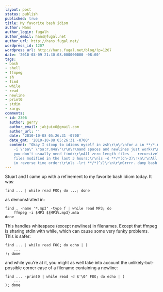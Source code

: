```yaml
---
layout: post
status: publish
published: true
title: My favorite bash idiom
author: Hans
author_login: fugalh
author_email: hans@fugal.net
author_url: http://hans.fugal.net/
wordpress_id: 1207
wordpress_url: http://hans.fugal.net/blog/?p=1207
date: '2010-03-09 21:30:08.000000000 -08:00'
tags:
- bash
- shell
- ffmpeg
- sh
- find
- while
- read
- newline
- print0
- stdin
- xargs
comments:
- id: 2306
  author: gerry
  author_email: jabjuix0@gmail.com
  author_url: ''
  date: '2010-10-08 05:26:31 -0700'
  date_gmt: '2010-10-08 05:26:31 -0700'
  content: "Okay I stoop to idioms myself in zsh\r\n\r\nfor a in **/*.mp3\r\n   ffmpeg
    -i \"$a\" \"$a:r.m4a\"\r\n\r\nand spaces and newlines just work\r\n\r\nzsh means
    you don't usually need find:\r\nAll zero length files -- recursively\r\nls **/*(L0)\r\n\r\nAll
    files modified in the last 3 hours:\r\nls -d **/*(ch-3)\r\n\r\nAll files not directories
    in reverse time order:\r\nls -lrt **/*(^/)\r\n\r\nGrrrr. dump bash.\r\n[grin]"
---
```

Stuart and I came up with a refinement to my favorite bash idiom today. It was:

<code>find ... | while read FOO; do ...; done</code>

as demonstrated in:

<pre><code>find . -name '*.mp3' -type f | while read MP3; do
    ffmpeg -i $MP3 ${MP3%.mp3}.m4a
done</code></pre>

This handles whitespace (except newlines) in filenames. Except that ffmpeg is sharing stdin with while, which can cause some very funky problems. This is safer:

<pre><code>find ... | while read FOO; do echo | (
    ...
); done</code></pre>

and while you're at it, you might as well take into account the unlikely-but-possible corner case of a filename containing a newline:

<pre><code>find ... -print0 | while read -d $'\0' FOO; do echo | (
    ...
); done</code></pre>
